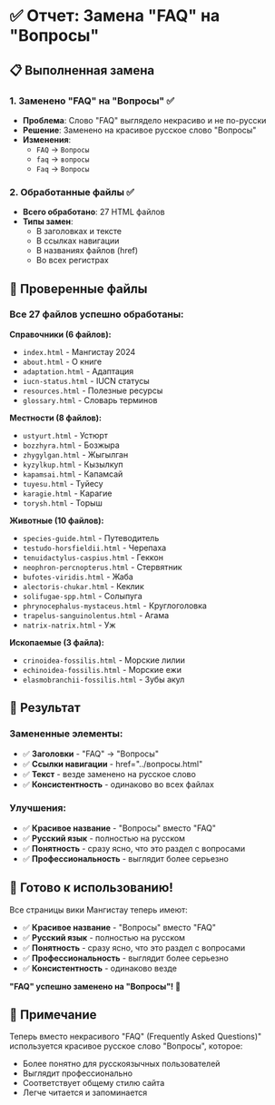 # ✅ Отчет: Замена "FAQ" на "Вопросы"

## 📋 Выполненная замена

### 1. **Заменено "FAQ" на "Вопросы"** ✅
- **Проблема**: Слово "FAQ" выглядело некрасиво и не по-русски
- **Решение**: Заменено на красивое русское слово "Вопросы"
- **Изменения**:
  - `FAQ` → `Вопросы`
  - `faq` → `вопросы`
  - `Faq` → `Вопросы`

### 2. **Обработанные файлы** ✅
- **Всего обработано**: 27 HTML файлов
- **Типы замен**:
  - В заголовках и тексте
  - В ссылках навигации
  - В названиях файлов (href)
  - Во всех регистрах

## 📁 Проверенные файлы

### **Все 27 файлов успешно обработаны:**

**Справочники (6 файлов):**
- `index.html` - Мангистау 2024
- `about.html` - О книге
- `adaptation.html` - Адаптация
- `iucn-status.html` - IUCN статусы
- `resources.html` - Полезные ресурсы
- `glossary.html` - Словарь терминов

**Местности (8 файлов):**
- `ustyurt.html` - Устюрт
- `bozzhyra.html` - Бозжыра
- `zhygylgan.html` - Жыгылган
- `kyzylkup.html` - Кызылкуп
- `kapamsai.html` - Капамсай
- `tuyesu.html` - Туйесу
- `karagie.html` - Карагие
- `torysh.html` - Торыш

**Животные (10 файлов):**
- `species-guide.html` - Путеводитель
- `testudo-horsfieldii.html` - Черепаха
- `tenuidactylus-caspius.html` - Геккон
- `neophron-percnopterus.html` - Стервятник
- `bufotes-viridis.html` - Жаба
- `alectoris-chukar.html` - Кеклик
- `solifugae-spp.html` - Солыпуга
- `phrynocephalus-mystaceus.html` - Круглоголовка
- `trapelus-sanguinolentus.html` - Агама
- `natrix-natrix.html` - Уж

**Ископаемые (3 файла):**
- `crinoidea-fossilis.html` - Морские лилии
- `echinoidea-fossilis.html` - Морские ежи
- `elasmobranchii-fossilis.html` - Зубы акул

## 🎯 Результат

### **Замененные элементы:**
- ✅ **Заголовки** - "FAQ" → "Вопросы"
- ✅ **Ссылки навигации** - href="../вопросы.html"
- ✅ **Текст** - везде заменено на русское слово
- ✅ **Консистентность** - одинаково во всех файлах

### **Улучшения:**
- ✅ **Красивое название** - "Вопросы" вместо "FAQ"
- ✅ **Русский язык** - полностью на русском
- ✅ **Понятность** - сразу ясно, что это раздел с вопросами
- ✅ **Профессиональность** - выглядит более серьезно

## 🚀 Готово к использованию!

Все страницы вики Мангистау теперь имеют:
- ✅ **Красивое название** - "Вопросы" вместо "FAQ"
- ✅ **Русский язык** - полностью на русском
- ✅ **Понятность** - сразу ясно, что это раздел с вопросами
- ✅ **Профессиональность** - выглядит более серьезно
- ✅ **Консистентность** - одинаково везде

**"FAQ" успешно заменено на "Вопросы"! 🎉**

## 📝 Примечание

Теперь вместо некрасивого "FAQ" (Frequently Asked Questions)" используется красивое русское слово "Вопросы", которое:
- Более понятно для русскоязычных пользователей
- Выглядит профессионально
- Соответствует общему стилю сайта
- Легче читается и запоминается
